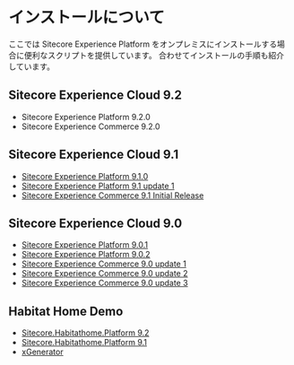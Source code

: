 #  インストールについて
ここでは Sitecore Experience Platform をオンプレミスにインストールする場合に便利なスクリプトを提供しています。
合わせてインストールの手順も紹介しています。

## Sitecore Experience Cloud 9.2
* Sitecore Experience Platform 9.2.0
* Sitecore Experience Commerce 9.2.0

## Sitecore Experience Cloud 9.1
* [Sitecore Experience Platform 9.1.0](91/Sitecore-Experience-Platform-910.md)
* [Sitecore Experience Platform 9.1 update 1](91/Sitecore-Experience-Platform-911.md)
* [Sitecore Experience Commerce 9.1 Initial Release](91/Sitecore-Experience-Commerce-910.md)

## Sitecore Experience Cloud 9.0
* [Sitecore Experience Platform 9.0.1](90/Sitecore-Experience-Platform-901.md)
* [Sitecore Experience Platform 9.0.2](90/Sitecore-Experience-Platform-902.md)
* [Sitecore Experience Commerce 9.0 update 1](90/Sitecore-Experience-Commerce-901.md)
* [Sitecore Experience Commerce 9.0 update 2](90/Sitecore-Experience-Commerce-902.md)
* [Sitecore Experience Commerce 9.0 update 3](90/Sitecore-Experience-Commerce-903.md)

## Habitat Home Demo

* [Sitecore.Habitathome.Platform 9.2](HabitatHome/HabitatHomeXP92.md)
* [Sitecore.Habitathome.Platform 9.1](HabitatHome/HabitatHomeXP91.md)
* [xGenerator](xGenerator/README.md)

